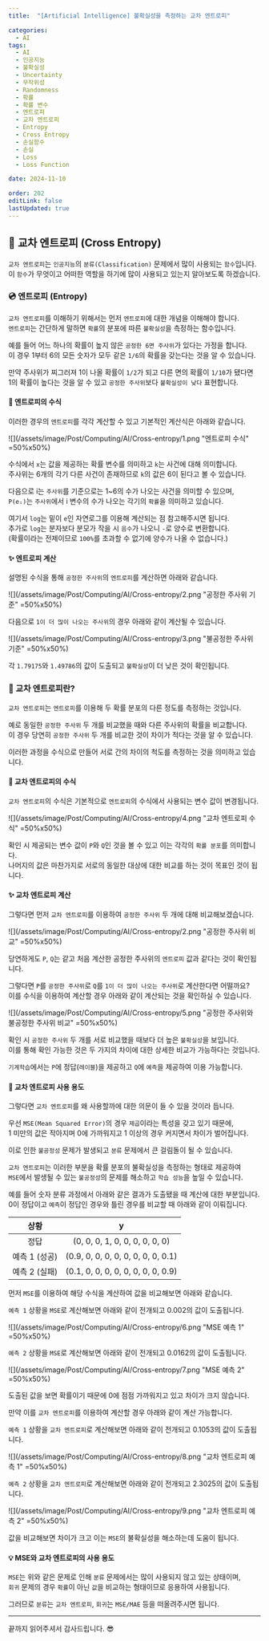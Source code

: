 ```yaml
---
title:  "[Artificial Intelligence] 불확실성을 측정하는 교차 엔트로피"

categories:
  - AI
tags:
  - AI
  - 인공지능
  - 불확실성
  - Uncertainty
  - 무작위성
  - Randomness
  - 확률
  - 확률 변수
  - 엔트로피
  - 교차 엔트로피
  - Entropy
  - Cross Entropy
  - 손실함수
  - 손실
  - Loss
  - Loss Function

date: 2024-11-10

order: 202
editLink: false
lastUpdated: true
---
```


## 📀 교차 엔트로피 (Cross Entropy)
`교차 엔트로피`는 `인공지능`의 `분류(Classification)` 문제에서 많이 사용되는 `함수`입니다.  
이 `함수`가 무엇이고 어떠한 역할을 하기에 많이 사용되고 있는지 알아보도록 하겠습니다.

### 💿 엔트로피 (Entropy)
`교차 엔트로피`를 이해하기 위해서는 먼저 `엔트로피`에 대한 개념을 이해해야 합니다.  
`엔트로피`는 간단하게 말하면 `확률`의 분포에 따른 `불확실성`을 측정하는 함수입니다.

예를 들어 어느 하나의 확률이 높지 않은 `공정한 6면 주사위`가 있다는 가정을 합니다.  
이 경우 1부터 6의 모든 숫자가 모두 같은 `1/6`의 확률을 갖는다는 것을 알 수 있습니다.

만약 주사위가 찌그러져 1이 나올 확률이 `1/2`가 되고 다른 면의 확률이 `1/10`가 됐다면  
1의 확률이 높다는 것을 알 수 있고 `공정한 주사위`보다 `불확실성이 낮다` 표현합니다.

#### 📖 엔트로피의 수식
이러한 경우의 `엔트로피`를 각각 계산할 수 있고 기본적인 계산식은 아래와 같습니다.  

![](/assets/image/Post/Computing/AI/Cross-entropy/1.png "엔트로피 수식" =50%x50%)

수식에서 `x`는 값을 제공하는 확률 변수를 의미하고 `k`는 사건에 대해 의미합니다.  
주사위는 6개의 각기 다른 사건이 존재하므로 `k`의 값은 6이 된다고 볼 수 있습니다.

다음으로 i는 `주사위`를 기준으로는 1~6의 수가 나오는 사건을 의미할 수 있으며,  
`P(eᵢ)`는 `주사위`에서 i 변수의 수가 나오는 각기의 `확률`을 의미하고 있습니다.

여기서 `log`는 밑이 `e`인 자연로그를 이용해 계산되는 점 참고해주시면 됩니다.  
추가로 `log`는 분자보다 분모가 작을 시 `음수`가 나오니 `-`로 양수로 변환합니다.  
(확률이라는 전제이므로 `100%`를 초과할 수 없기에 양수가 나올 수 없습니다.)

#### ✨ 엔트로피 계산
설명된 수식을 통해 `공정한 주사위`의 `엔트로피`를 계산하면 아래와 같습니다.

![](/assets/image/Post/Computing/AI/Cross-entropy/2.png "공정한 주사위 기준" =50%x50%)

다음으로 `1이 더 많이 나오는 주사위`의 경우 아래와 같이 계산될 수 있습니다.

![](/assets/image/Post/Computing/AI/Cross-entropy/3.png "불공정한 주사위 기준" =50%x50%)

각 `1.79175`와 `1.49786`의 값이 도출되고 `불확실성`이 더 낮은 것이 확인됩니다.

### 🦾 교차 엔트로피란?
`교차 엔트로피`는 `엔트로피`를 이용해 두 확률 분포의 다른 정도를 측정하는 것입니다.  

예로 동일한 `공정한 주사위` 두 개를 비교했을 때와 다른 주사위의 확률을 비교합니다.  
이 경우 당연히 `공정한 주사위` 두 개를 비교한 것이 차이가 적다는 것을 알 수 있습니다.

이러한 과정을 수식으로 만들어 서로 간의 차이의 척도를 측정하는 것을 의미하고 있습니다.

#### 📖 교차 엔트로피의 수식
`교차 엔트로피`의 수식은 기본적으로 `엔트로피`의 수식에서 사용되는 변수 값이 변경됩니다.

![](/assets/image/Post/Computing/AI/Cross-entropy/4.png "교차 엔트로피 수식" =50%x50%)

확인 시 제공되는 변수 값이 `P`와 `Q`인 것을 볼 수 있고 이는 각각의 `확률 분포`를 의미합니다.  
나머지의 값은 마찬가지로 서로의 동일한 대상에 대한 비교를 하는 것이 목표인 것이 됩니다.

#### ✨ 교차 엔트로피 계산
그렇다면 먼저 `교차 엔트로피`를 이용하여 `공정한 주사위` 두 개에 대해 비교해보겠습니다.

![](/assets/image/Post/Computing/AI/Cross-entropy/2.png "공정한 주사위 비교" =50%x50%)

당연하게도 `P`, `Q`는 같고 처음 계산한 공정한 주사위의 `엔트로피` 값과 같다는 것이 확인됩니다.

그렇다면 `P`를 `공정한 주사위`로 `Q`를 `1이 더 많이 나오는 주사위`로 계산한다면 어떨까요?  
이를 수식을 이용하여 계산할 경우 아래와 같이 계산되는 것을 확인하실 수 있습니다.

![](/assets/image/Post/Computing/AI/Cross-entropy/5.png "공정한 주사위와 불공정한 주사위 비교" =50%x50%)

확인 시 `공정한 주사위` 두 개를 서로 비교했을 때보다 더 높은 `불확실성`을 보입니다.  
이를 통해 확인 가능한 것은 두 가지의 차이에 대한 상세한 비교가 가능하다는 것입니다.

`기계학습`에서는 `P`에 정답(`레이블`)을 제공하고 `Q`에 `예측`을 제공하여 이용 가능합니다.

#### 🤔 교차 엔트로피 사용 용도
그렇다면 `교차 엔트로피`를 왜 사용할까에 대한 의문이 들 수 있을 것이라 듭니다.

우선 `MSE(Mean Squared Error)`의 경우 `제곱`이라는 특성을 갖고 있기 때문에,  
1 미만의 값은 작아지며 0에 가까워지고 1 이상의 경우 커지면서 차이가 벌어집니다.  

이로 인한 `불공정성` 문제가 발생되고 `분류` 문제에서 큰 걸림돌이 될 수 있습니다.

`교차 엔트로피`는 이러한 부분을 확률 분포의 불확실성을 측정하는 형태로 제공하여  
`MSE`에서 발생될 수 있는 `불공정성`의 문제를 해소하고 `학습 성능`을 높일 수 있습니다.

예를 들어 숫자 분류 과정에서 아래와 같은 결과가 도출됐을 때 계산에 대한 부분입니다.  
0이 정답이고 `예측`이 정답인 경우와 틀린 경우를 비교할 때 아래와 같이 이뤄집니다.

|상황|y|
|:--:|:--:|
|정답|(0, 0, 0, 1, 0, 0, 0, 0, 0, 0)|
|예측 1 (성공)|(0.9, 0, 0, 0, 0, 0, 0, 0, 0, 0.1)|
|예측 2 (실패)|(0.1, 0, 0, 0, 0, 0, 0, 0, 0, 0.9)|

먼저 `MSE`를 이용하여 해당 수식을 계산하여 값을 비교해보면 아래와 같습니다.  

`예측 1` 상황을 `MSE`로 계산해보면 아래와 같이 전개되고 0.002의 값이 도출됩니다.

![](/assets/image/Post/Computing/AI/Cross-entropy/6.png "MSE 예측 1" =50%x50%)

`예측 2` 상황을 `MSE`로 계산해보면 아래와 같이 전개되고 0.0162의 값이 도출됩니다.

![](/assets/image/Post/Computing/AI/Cross-entropy/7.png "MSE 예측 2" =50%x50%)

도출된 값을 보면 확률이기 때문에 0에 점점 가까워지고 있고 차이가 크지 않습니다.  

만약 이를 `교차 엔트로피`를 이용하여 계산할 경우 아래와 같이 계산 가능합니다.

`예측 1` 상황을 `교차 엔트로피`로 계산해보면 아래와 같이 전개되고 0.1053의 값이 도출됩니다.

![](/assets/image/Post/Computing/AI/Cross-entropy/8.png "교차 엔트로피 예측 1" =50%x50%)

`예측 2` 상황을 `교차 엔트로피`로 계산해보면 아래와 같이 전개되고 2.3025의 값이 도출됩니다.

![](/assets/image/Post/Computing/AI/Cross-entropy/9.png "교차 엔트로피 예측 2" =50%x50%)

값을 비교해보면 차이가 크고 이는 `MSE`의 불확실성을 해소하는데 도움이 됩니다.  

#### 💡 MSE와 교차 엔트로피의 사용 용도
`MSE`는 위와 같은 문제로 인해 `분류` 문제에서는 많이 사용되지 않고 있는 상태이며,  
`회귀` 문제의 경우 `확률`이 아닌 `값`을 비교하는 형태이므로 응용하여 사용됩니다.

그러므로 `분류`는 `교차 엔트로피`, `회귀`는 `MSE/MAE` 등을 떠올려주시면 됩니다.

- - -

끝까지 읽어주셔서 감사드립니다. 😎